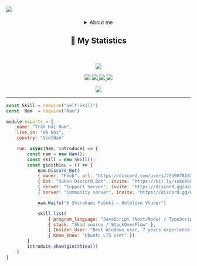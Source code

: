 
<h1 aline="center">
 <a href="https://git.io/typing-svg">
  <img src="https://readme-typing-svg.herokuapp.com?font=Fira+Code&pause=1000&color=F7F7F7&width=435&lines=Hi+my+name+is+Hai+Nam+;CTRL+%2B+C+----+CTRL+%2B+V;Shirakami+Fubuki+Love+You+❣️"/>
 </a>
</h1>
<div align = "center"> 
 <details><summary>About me</summary>
  <p>
   <br>- A developer from Viet Nam</br>
   <br>- Studying at FPT Polytechnic</br>
   <br>- My age is a secret</br>
   <br>- I am a Anime Otaku</br>
  </p>
  </details>
<h2 align="center">🔖 My Statistics</h2>
&nbsp;
<p align="center">
    
   <a href="https://github.com/Fubuki-World0510">
        <img src="https://github-readme-streak-stats.herokuapp.com?user=Fubuki-World0510&hide_border=true&background=0D1117&currStreakLabel=FFFFFF&sideLabels=FFFFFF&currStreakNum=FFFFFF&dates=FFFFFF&sideNums=FFFFFF&fire=F7F7F7&ring=F7F7F7&stroke=FFFFFFFF"/>
 </a>
 
 
 <a><img src="https://img.shields.io/badge/powershell-5391FE?style=for-the-badge&logo=powershell&logoColor=white"></a>
  <a href="https://twitter.com/This_is_a__fox">
  <img src="https://img.shields.io/badge/Twitter-1DA1F2?style=for-the-badge&logo=twitter&logoColor=white">
 </a>
 <a href="https://www.facebook.com/HaiFubu1234">
  <img src="https://img.shields.io/badge/Facebook-1877F2?style=for-the-badge&logo=facebook&logoColor=white">
 </a>
 <a><img src="https://img.shields.io/badge/JavaScript-grey?style=for-the-badge&logo=javascript"></a>

   <a href="https://open.spotify.com/user/31hlisifx4gblbhr6se6nl3bt6jq">
    <img src="https://cdn.discordapp.com/attachments/881440354333786112/1041027378371100752/image.png"/>
   </a>
</p>
</div>

------------------------------------------  
```js
const Skill = require("Self-Skill")
const  Nam  = require("Nam")

module.exports = {
    name: "Trần Hải Nam",
    live_in: "Hà Nội",
    country: "VietNam"

    run: async(Nam, introduce) => {
        const nam = new Nam();
        const skill = new Skill();
        const gioithieu = () => {
            nam.Discord_Bot(
            { owner: "Foob", url: "https://discord.com/users/755007858294259734" },
            { Bot: "Sukon Discord Bot", invite: "https://bit.ly/sukonbudiscord"}, 
            { server: "Support Server", invite: "https://discord.gg/4avukvUBFM" }, 
            { server: "Community server", invite: "https://discord.gg/Wsbe24xETX (VN)" });

            nam.Waifu("❣ Shirakami Fubuki - Hololive Vtuber")

            skill.list(
                { program_language: "JavaScript (Next/Node) / TypeScript / CSS / C#", fullstack: false }, 
                { stack: "Skid source / StackOverFlow" }, 
                { Insider_User: "Best Windows user, 7 years experience with Windows Microsoft" }, 
                { Know_know: "Ubuntu LTS user" })
        }
        introduce.show(gioithieu())
    }
}
```
